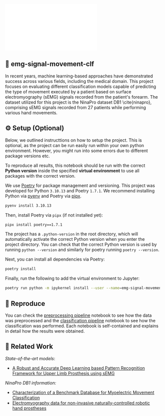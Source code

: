 
![](report/figures/report/preprocessing.pdf)

## 🤌 emg-signal-movement-clf
In recent years, machine learning-based approaches have demonstrated success across various fields,  including the medical domain. 
This project focuses on evaluating different classification models capable of predicting the type of movement executed by a patient based on surface electromyography (sEMG) signals recorded  from the patient's forearm. The dataset utilized for this project is the NinaPro dataset DB1 \cite{ninapro}, 
comprising sEMG signals recorded from 27 patients while performing various hand movements.

## ⚙️ Setup (Optional)

Below, we outlined instructtions on how to setup the project. This is optional, as the project can be run easily run within your own python environment. However, you might run into some errors due to different package versions etc.

To reproduce all results, this notebook should be run with the correct **Python version** inside the specified **virtual environment** to use all packages with the correct version.

We use [Poetry](https://python-poetry.org/) for package management and versioning. This project was developed for Python `3.10.13` and Poetry `1.7.1`. We recommend installing Python via [pyenv](https://github.com/pyenv/pyenv) and Poetry via [pipx](https://pypa.github.io/pipx/).

```bash
pyenv install 3.10.13
```

Then, install Poetry via `pipx` (if not installed yet):

```bash
pipx install poetry==1.7.1
```

The project has a `.python-version` in the root directory, which will automatically activate the correct Python version when you enter the project directory. You can check that the correct Python version is used by running `python --version` and similarly for poetry running `poetry --version`.

Next, you can install all dependencies via Poetry:

```bash
poetry install
```

Finally, run the following to add the virtual environment to Jupyter:

```bash
poetry run python -m ipykernel install --user --name=emg-signal-movement-clf
```

## 🔗 Reproduce

You can check the [preprocessing pipeline](notebooks/preprocessing.ipynb) notebook to see how the data was preprocessed and the [classification pipeline](notebooks/classification.ipynb) notebook to see how the classification was performed. Each notebook is self-contained and explains in detail how the results were obtained.

## 📑 Related Work

*State-of-the-art models*:
- [A Robust and Accurate Deep Learning based Pattern Recognition Framework for Upper Limb Prosthesis using sEMG](https://arxiv.org/pdf/2106.02463.pdf)

*NinaPro DB1 information:*
- [Characterization of a Benchmark Database for Myoelectric Movement Classification](https://ieeexplore.ieee.org/document/6825822?arnumber=6825822)
- [Electromyography data for non-invasive naturally-controlled robotic hand prostheses](https://www.nature.com/articles/sdata201453)
